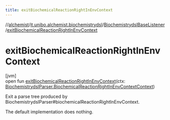 ```yaml
---
title: exitBiochemicalReactionRightInEnvContext
---
```

//[alchemist](../../../index.html)/[it.unibo.alchemist.biochemistrydsl](../index.html)/[BiochemistrydslBaseListener](index.html)/[exitBiochemicalReactionRightInEnvContext](exit-biochemical-reaction-right-in-env-context.html)



# exitBiochemicalReactionRightInEnvContext



[jvm]\
open fun [exitBiochemicalReactionRightInEnvContext](exit-biochemical-reaction-right-in-env-context.html)(ctx: [BiochemistrydslParser.BiochemicalReactionRightInEnvContextContext](../-biochemistrydsl-parser/-biochemical-reaction-right-in-env-context-context/index.html))



Exit a parse tree produced by BiochemistrydslParser#biochemicalReactionRightInEnvContext. 



The default implementation does nothing.





